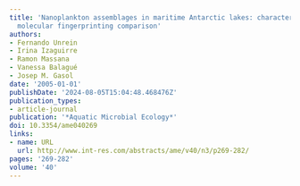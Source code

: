 ```yaml
---
title: 'Nanoplankton assemblages in maritime Antarctic lakes: characterisation and
  molecular fingerprinting comparison'
authors:
- Fernando Unrein
- Irina Izaguirre
- Ramon Massana
- Vanessa Balagué
- Josep M. Gasol
date: '2005-01-01'
publishDate: '2024-08-05T15:04:48.468476Z'
publication_types:
- article-journal
publication: '*Aquatic Microbial Ecology*'
doi: 10.3354/ame040269
links:
- name: URL
  url: http://www.int-res.com/abstracts/ame/v40/n3/p269-282/
pages: '269-282'
volume: '40'
---
```

